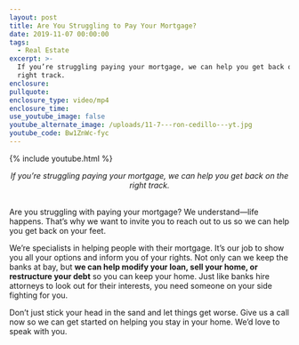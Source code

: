 ```yaml
---
layout: post
title: Are You Struggling to Pay Your Mortgage?
date: 2019-11-07 00:00:00
tags:
  - Real Estate
excerpt: >-
  If you’re struggling paying your mortgage, we can help you get back on the
  right track.
enclosure:
pullquote:
enclosure_type: video/mp4
enclosure_time:
use_youtube_image: false
youtube_alternate_image: /uploads/11-7---ron-cedillo---yt.jpg
youtube_code: Bw1ZnWc-fyc
---
```


{% include youtube.html %}

<center><em>If you’re struggling paying your mortgage, we can help you get back on the right track.</em></center>

<br>Are you struggling with paying your mortgage? We understand—life happens. That’s why we want to invite you to reach out to us so we can help you get back on your feet.

We’re specialists in helping people with their mortgage. It’s our job to show you all your options and inform you of your rights. Not only can we keep the banks at bay, but **we can help modify your loan, sell your home, or restructure your debt** so you can keep your home. Just like banks hire attorneys to look out for their interests, you need someone on your side fighting for you.

Don’t just stick your head in the sand and let things get worse. Give us a call now so we can get started on helping you stay in your home. We’d love to speak with you.